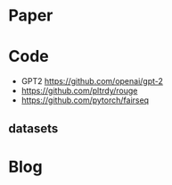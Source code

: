 # Paper



# Code
- GPT2 https://github.com/openai/gpt-2
- https://github.com/pltrdy/rouge
- https://github.com/pytorch/fairseq

  
## datasets




# Blog